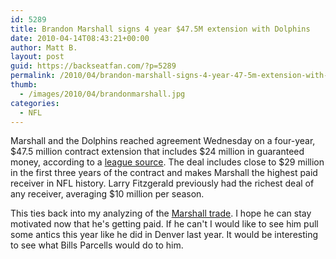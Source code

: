 ```yaml
---
id: 5289
title: Brandon Marshall signs 4 year $47.5M extension with Dolphins
date: 2010-04-14T08:43:21+00:00
author: Matt B.
layout: post
guid: https://backseatfan.com/?p=5289
permalink: /2010/04/brandon-marshall-signs-4-year-47-5m-extension-with-dolphins/
thumb:
  - /images/2010/04/brandonmarshall.jpg
categories:
  - NFL
---
```


<div class="entry">
  <p>
    Marshall and the Dolphins reached agreement Wednesday on a four-year, $47.5 million contract extension that includes $24 million in guaranteed money, according to a <a href="https://sports.espn.go.com/nfl/draft10/news/story?id=5085644">league source</a>. The deal includes close to $29 million in the first three years of the contract and makes Marshall the highest paid receiver in NFL history. Larry Fitzgerald previously had the richest deal of any receiver, averaging $10 million per season.
  </p>

  <p>
    This ties back into my analyzing of the <a href="https://backseatfan.com/index.php/2010/04/denver-broncos-trade-brandon-marshall-to-miami-dolphins/">Marshall trade</a>. I hope he can stay motivated now that he's getting paid. If he can't I would like to see him pull some antics this year like he did in Denver last year. It would be interesting to see what Bills Parcells would do to him.
  </p>
</div>
